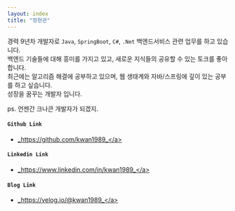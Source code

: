 ```yaml
---
layout: index
title: "정현관"
---
```


경력 9년차 개발자로 `Java`, `SpringBoot`, `C#`, `.Net`  백엔드서비스 관련 업무를 하고 있습니다.  
백엔드 기술들에 대해 흥미를 가지고 있고, 새로운 지식들의 공유할 수 있는 토크를 좋아합니다.  
최근에는 알고리즘 해결에 공부하고 있으며, 웹 생태계와 자바/스프링에 깊이 있는 공부를 하고 싶습니다.  
성장을 꿈꾸는 개발자 입니다.   

ps. 언젠간 크나큰 개발자가 되겠지.

#### `Github Link`
* <a href="https://github.com/kwan1989">_https://github.com/kwan1989_</a>

#### `Linkedin Link`
* <a href="https://www.linkedin.com/in/kwan1989">_https://www.linkedin.com/in/kwan1989_</a>

#### `Blog Link`  
* <a href="https://velog.io/@kwan1989">_https://velog.io/@kwan1989_</a>   

